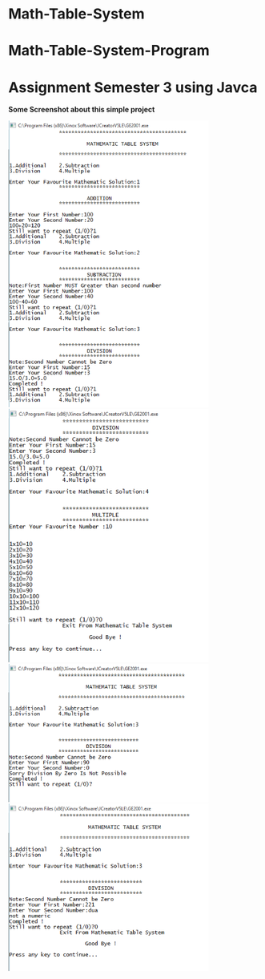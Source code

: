 # Math-Table-System

# Math-Table-System-Program

<h1><b>Assignment Semester 3 using Javca</b></h1>

<p>

<b>Some Screenshot about this simple project</b>
<p>

<img src="https://github.com/nazrulwazir/Math-Table-System/blob/master/ss1.bmp" width="400">
<img src="https://github.com/nazrulwazir/Math-Table-System/blob/master/ss2.bmp" width="400">
<img src="https://github.com/nazrulwazir/Math-Table-System/blob/master/ss3.bmp" width="400">
<img src="https://github.com/nazrulwazir/Math-Table-System/blob/master/ss4.bmp" width="400">
